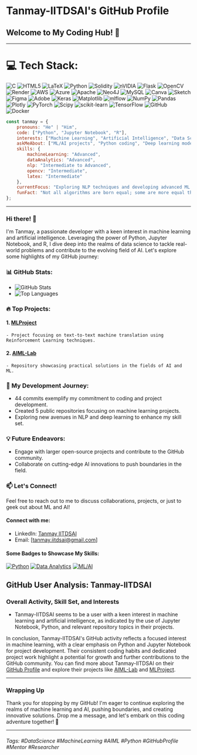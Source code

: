 # Tanmay-IITDSAI's GitHub Profile
## Welcome to My Coding Hub! 🚀
---

# 💻 Tech Stack:
![C](https://img.shields.io/badge/c-%2300599C.svg?style=for-the-badge&logo=c&logoColor=white) ![HTML5](https://img.shields.io/badge/html5-%23E34F26.svg?style=for-the-badge&logo=html5&logoColor=white) ![LaTeX](https://img.shields.io/badge/latex-%23008080.svg?style=for-the-badge&logo=latex&logoColor=white) ![Python](https://img.shields.io/badge/python-3670A0?style=for-the-badge&logo=python&logoColor=ffdd54) ![Solidity](https://img.shields.io/badge/Solidity-%23363636.svg?style=for-the-badge&logo=solidity&logoColor=white) ![nVIDIA](https://img.shields.io/badge/cuda-000000.svg?style=for-the-badge&logo=nVIDIA&logoColor=green) ![Flask](https://img.shields.io/badge/flask-%23000.svg?style=for-the-badge&logo=flask&logoColor=white) ![OpenCV](https://img.shields.io/badge/opencv-%23white.svg?style=for-the-badge&logo=opencv&logoColor=white) ![Render](https://img.shields.io/badge/Render-%46E3B7.svg?style=for-the-badge&logo=render&logoColor=white) ![AWS](https://img.shields.io/badge/AWS-%23FF9900.svg?style=for-the-badge&logo=amazon-aws&logoColor=white) ![Azure](https://img.shields.io/badge/azure-%230072C6.svg?style=for-the-badge&logo=microsoftazure&logoColor=white) ![Apache](https://img.shields.io/badge/apache-%23D42029.svg?style=for-the-badge&logo=apache&logoColor=white) ![Neo4J](https://img.shields.io/badge/Neo4j-008CC1?style=for-the-badge&logo=neo4j&logoColor=white) ![MySQL](https://img.shields.io/badge/mysql-4479A1.svg?style=for-the-badge&logo=mysql&logoColor=white) ![Canva](https://img.shields.io/badge/Canva-%2300C4CC.svg?style=for-the-badge&logo=Canva&logoColor=white) ![Sketch](https://img.shields.io/badge/Sketch-FFB387?style=for-the-badge&logo=sketch&logoColor=black) ![Figma](https://img.shields.io/badge/figma-%23F24E1E.svg?style=for-the-badge&logo=figma&logoColor=white) ![Adobe](https://img.shields.io/badge/adobe-%23FF0000.svg?style=for-the-badge&logo=adobe&logoColor=white) ![Keras](https://img.shields.io/badge/Keras-%23D00000.svg?style=for-the-badge&logo=Keras&logoColor=white) ![Matplotlib](https://img.shields.io/badge/Matplotlib-%23ffffff.svg?style=for-the-badge&logo=Matplotlib&logoColor=black) ![mlflow](https://img.shields.io/badge/mlflow-%23d9ead3.svg?style=for-the-badge&logo=numpy&logoColor=blue) ![NumPy](https://img.shields.io/badge/numpy-%23013243.svg?style=for-the-badge&logo=numpy&logoColor=white) ![Pandas](https://img.shields.io/badge/pandas-%23150458.svg?style=for-the-badge&logo=pandas&logoColor=white) ![Plotly](https://img.shields.io/badge/Plotly-%233F4F75.svg?style=for-the-badge&logo=plotly&logoColor=white) ![PyTorch](https://img.shields.io/badge/PyTorch-%23EE4C2C.svg?style=for-the-badge&logo=PyTorch&logoColor=white) ![Scipy](https://img.shields.io/badge/SciPy-%230C55A5.svg?style=for-the-badge&logo=scipy&logoColor=%white) ![scikit-learn](https://img.shields.io/badge/scikit--learn-%23F7931E.svg?style=for-the-badge&logo=scikit-learn&logoColor=white) ![TensorFlow](https://img.shields.io/badge/TensorFlow-%23FF6F00.svg?style=for-the-badge&logo=TensorFlow&logoColor=white) ![GitHub](https://img.shields.io/badge/github-%23121011.svg?style=for-the-badge&logo=github&logoColor=white) ![Docker](https://img.shields.io/badge/docker-%230db7ed.svg?style=for-the-badge&logo=docker&logoColor=white)

<!-- Proudly created with GPRM ( https://gprm.itsvg.in ) -->
```javascript
const tanmay = {
    pronouns: "He" | "Him",
    code: ["Python", "Jupyter Notebook", "R"],
    interests: ["Machine Learning", "Artificial Intelligence", "Data Science"],
    askMeAbout: ["ML/AI projects", "Python coding", "Deep learning models"],
    skills: {
        machineLearning: "Advanced",
        dataAnalytics: "Advanced",
        nlp: "Intermediate to Advanced",
        opencv: "Intermediate",
        latex: "Intermediate"
    },
    currentFocus: "Exploring NLP techniques and developing advanced ML models",
    funFact: "Not all algorithms are born equal; some are more equal than others!"
};
```

---

### Hi there! 👋
I'm Tanmay, a passionate developer with a keen interest in machine learning and artificial intelligence. Leveraging the power of Python, Jupyter Notebook, and R, I dive deep into the realms of data science to tackle real-world problems and contribute to the evolving field of AI. Let's explore some highlights of my GitHub journey:

### 📊 GitHub Stats:
- ![GitHub Stats](https://github-readme-stats.vercel.app/api?username=Tanmay-IITDSAI)
- ![Top Languages](https://github-readme-stats.vercel.app/api/top-langs/?username=Tanmay-IITDSAI)

### 🔥 Top Projects:
#### 1. [MLProject](https://github.com/Tanmay-IITDSAI/MLProject)
    - Project focusing on text-to-text machine translation using Reinforcement Learning techniques.	
#### 2. [AIML-Lab](https://github.com/Tanmay-IITDSAI/AIML-Lab)
    - Repository showcasing practical solutions in the fields of AI and ML.

### 🚀 My Development Journey:
- 44 commits exemplify my commitment to coding and project development.
- Created 5 public repositories focusing on machine learning projects.
- Exploring new avenues in NLP and deep learning to enhance my skill set.

### 💡 Future Endeavors:
- Engage with larger open-source projects and contribute to the GitHub community.
- Collaborate on cutting-edge AI innovations to push boundaries in the field.
   
### 📫 Let's Connect!
Feel free to reach out to me to discuss collaborations, projects, or just to geek out about ML and AI! 

#### Connect with me:
- LinkedIn: [Tanmay IITDSAI](https://www.linkedin.com/in/tanmay-iitdsai)
- Email: [tanmay.iitdsai@gmail.com]

#### Some Badges to Showcase My Skills:
[![Python](https://img.shields.io/badge/Python-Advanced-blue)](https://www.python.org/)
[![Data Analytics](https://img.shields.io/badge/Data%20Analytics-Advanced-brightgreen)](#)
[![ML/AI](https://img.shields.io/badge/ML_AI-Advanced-orange)](#)

## GitHub User Analysis: Tanmay-IITDSAI

### Overall Activity, Skill Set, and Interests
- Tanmay-IITDSAI seems to be a user with a keen interest in machine learning and artificial intelligence, as indicated by the use of Jupyter Notebook, Python, and relevant repository topics in their projects.

In conclusion, Tanmay-IITDSAI's GitHub activity reflects a focused interest in machine learning, with a clear emphasis on Python and Jupyter Notebook for project development. Their consistent coding habits and dedicated project work highlight a potential for growth and further contributions to the GitHub community. You can find more about Tanmay-IITDSAI on their [GitHub Profile](https://github.com/Tanmay-IITDSAI) and explore their projects like [AIML-Lab](https://github.com/Tanmay-IITDSAI/AIML-Lab) and [MLProject](https://github.com/Tanmay-IITDSAI/MLProject).

---

### Wrapping Up
Thank you for stopping by my GitHub! I'm eager to continue exploring the realms of machine learning and AI, pushing boundaries, and creating innovative solutions. Drop me a message, and let's embark on this coding adventure together! 🌟

---

###### Tags: #DataScience #MachineLearning #AIML #Python #GitHubProfile #Mentor #Researcher
